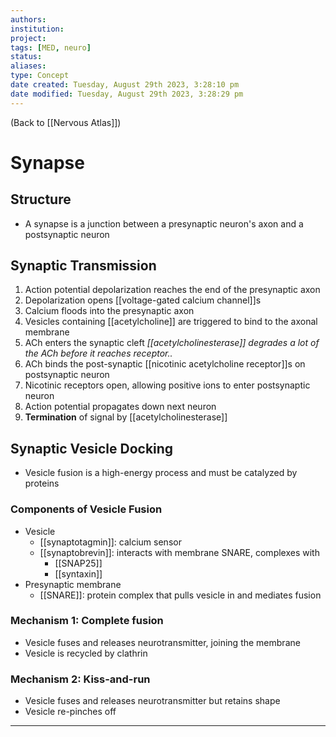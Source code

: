 ```yaml
---
authors: 
institution: 
project: 
tags: [MED, neuro]
status: 
aliases: 
type: Concept
date created: Tuesday, August 29th 2023, 3:28:10 pm
date modified: Tuesday, August 29th 2023, 3:28:29 pm
---
```


(Back to [[Nervous Atlas]])

# Synapse
## Structure
- A synapse is a junction between a presynaptic neuron's axon and a postsynaptic neuron
## Synaptic Transmission
1. Action potential depolarization reaches the end of the presynaptic axon
2. Depolarization opens [[voltage-gated calcium channel]]s
3. Calcium floods into the presynaptic axon
4. Vesicles containing [[acetylcholine]] are triggered to bind to the axonal membrane
5. ACh enters the synaptic cleft
	   _[[acetylcholinesterase]] degrades a lot of the ACh before it reaches receptor.._
6. ACh binds the post-synaptic [[nicotinic acetylcholine receptor]]s on postsynaptic neuron
7. Nicotinic receptors open, allowing positive ions to enter postsynaptic neuron
8. Action potential propagates down next neuron
9. **Termination** of signal by [[acetylcholinesterase]]
## Synaptic Vesicle Docking
- Vesicle fusion is a high-energy process and must be catalyzed by proteins
### Components of Vesicle Fusion
- Vesicle
	- [[synaptotagmin]]: calcium sensor
	- [[synaptobrevin]]: interacts with membrane SNARE, complexes with
		- [[SNAP25]]
		- [[syntaxin]]
- Presynaptic membrane
	- [[SNARE]]: protein complex that pulls vesicle in and mediates fusion
### Mechanism 1: Complete fusion
- Vesicle fuses and releases neurotransmitter, joining the membrane
- Vesicle is recycled by clathrin
### Mechanism 2: Kiss-and-run
- Vesicle fuses and releases neurotransmitter but retains shape
- Vesicle re-pinches off

---
